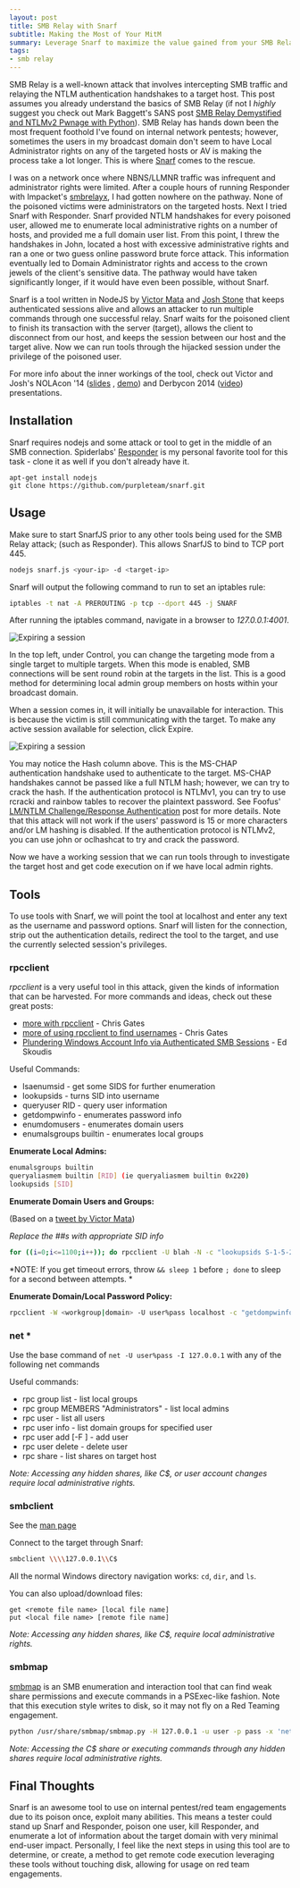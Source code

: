 ```yaml
---
layout: post
title: SMB Relay with Snarf
subtitle: Making the Most of Your MitM
summary: Leverage Snarf to maximize the value gained from your SMB Relaying, especially without Local Admin
tags:
- smb relay
---
```


SMB Relay is a well-known attack that involves intercepting SMB traffic and relaying the NTLM authentication handshakes to a target host. This post assumes you already understand the basics of SMB Relay (if not I *highly* suggest you check out Mark Baggett's SANS post [SMB Relay Demystified and NTLMv2 Pwnage with Python](https://pen-testing.sans.org/blog/2013/04/25/smb-relay-demystified-and-ntlmv2-pwnage-with-python)). SMB Relay has hands down been the most frequent foothold I've found on internal network pentests; however, sometimes the users in my broadcast domain don't seem to have Local Administrator rights on any of the targeted hosts or AV is making the process take a lot longer. This is where [Snarf](https://github.com/purpleteam/snarf) comes to the rescue.


I was on a network once where NBNS/LLMNR traffic was infrequent and administrator rights were limited. After a couple hours of running Responder with Impacket's [smbrelayx](https://github.com/CoreSecurity/impacket/blob/master/examples/smbrelayx.py), I had gotten nowhere on the pathway. None of the poisoned victims were administrators on the targeted hosts. Next I tried Snarf with Responder. Snarf provided NTLM handshakes for every poisoned user, allowed me to enumerate local administrative rights on a number of hosts, and provided me a full domain user list. From this point, I threw the handshakes in John, located a host with excessive administrative rights and ran a one or two guess online password brute force attack. This information eventually led to Domain Administrator rights and access to the crown jewels of the client's sensitive data. The pathway would have taken significantly longer, if it would have even been possible, without Snarf.


Snarf is a tool written in NodeJS by [Victor Mata](http://www.offense-in-depth.com/) and [Josh Stone](http://joshstone.us/) that keeps authenticated sessions alive and allows an attacker to run multiple commands through one successful relay. Snarf waits for the poisoned client to finish its transaction with the server (target), allows the client to disconnect from our host, and keeps the session between our host and the target alive. Now we can run tools through the hijacked session under the privilege of the poisoned user. 


For more info about the inner workings of the tool, check out Victor and Josh's NOLAcon '14 ([slides](http://www.josho.org/software/snarf-nolacon-presentation.pdf) , [demo](https://youtu.be/oBSrcrdRLyA)) and Derbycon 2014 ([video](https://youtu.be/X0S4Uuf3yUs)) presentations.
 

## Installation
Snarf requires nodejs and some attack or tool to get in the middle of an SMB connection. Spiderlabs' [Responder](https://github.com/SpiderLabs/Responder) is my personal favorite tool for this task - clone it as well if you don't already have it.

```plaintext
apt-get install nodejs
git clone https://github.com/purpleteam/snarf.git
```

## Usage
Make sure to start SnarfJS prior to any other tools being used for the SMB Relay attack; (such as Responder). This allows SnarfJS to bind to TCP port 445.

```bash
nodejs snarf.js <your-ip> -d <target-ip>
```

Snarf will output the following command to run to set an iptables rule:

```bash
iptables -t nat -A PREROUTING -p tcp --dport 445 -j SNARF
```

After running the iptables command, navigate in a browser to *127.0.0.1:4001*.

![Expiring a session](/assets/snarf/control.png)

In the top left, under Control, you can change the targeting mode from a single target to multiple targets. When this mode is enabled, SMB connections will be sent round robin at the targets in the list. This is a good method for determining local admin group members on hosts within your broadcast domain.

When a session comes in, it will initially be unavailable for interaction. This is because the victim is still communicating with the target. To make any active session available for selection, click Expire.

![Expiring a session](/assets/snarf/snarf-demo.gif)

You may notice the Hash column above. This is the MS-CHAP authentication handshake used to authenticate to the target. MS-CHAP handshakes cannot be passed like a full NTLM hash; however, we can try to crack the hash. If the authentication protocol is NTLMv1, you can try to use rcracki and rainbow tables to recover the plaintext password. See Foofus' [LM/NTLM Challenge/Response Authentication](http://h.foofus.net/?page_id=63) post for more details. Note that this attack will not work if the users' password is 15 or more characters and/or LM hashing is disabled. If the authentication protocol is NTLMv2, you can use john or oclhashcat to try and crack the password.


Now we have a working session that we can run tools through to investigate the target host and get code execution on if we have local admin rights.


## Tools

To use tools with Snarf, we will point the tool at localhost and enter any text as the username and password options. Snarf will listen for the connection, strip out the authentication details, redirect the tool to the target, and use the currently selected session's privileges. 

### rpcclient

*rpcclient* is a very useful tool in this attack, given the kinds of information that can be harvested. For more commands and ideas, check out these great posts:

* [more with rpcclient](http://carnal0wnage.attackresearch.com/2010/06/more-with-rpcclient.html) - Chris Gates
* [more of using rpcclient to find usernames](http://carnal0wnage.attackresearch.com/2007/08/more-of-using-rpcclient-to-find.html) - Chris Gates
* [Plundering Windows Account Info via Authenticated SMB Sessions](https://pen-testing.sans.org/blog/2013/07/24/plundering-windows-account-info-via-authenticated-smb-sessions) - Ed Skoudis

Useful Commands:

* lsaenumsid - get some SIDS for further enumeration
* lookupsids - turns SID into username
* queryuser RID - query user information
* getdompwinfo - enumerates password info
* enumdomusers - enumerates domain users
* enumalsgroups builtin - enumerates local groups 


**Enumerate Local Admins:**

```bash
enumalsgroups builtin
queryaliasmem builtin [RID] (ie queryaliasmem builtin 0x220)
lookupsids [SID]
```

**Enumerate Domain Users and Groups:**

(Based on a [tweet by Victor Mata](https://twitter.com/offenseindepth/status/551819778957266948))

*Replace the ##s with appropriate SID info*

```bash
for ((i=0;i<=1100;i++)); do rpcclient -U blah -N -c "lookupsids S-1-5-21-##-##-##-$i” 127.0.0.1 | tee -a domain-enum.txt; done
```

*NOTE: If you get timeout errors, throw `&& sleep 1` before `; done` to sleep for a second between attempts. *

**Enumerate Domain/Local Password Policy:**

```bash
rpcclient -W <workgroup|domain> -U user%pass localhost -c "getdompwinfo"
```

### net *

Use the base command of `net -U user%pass -I 127.0.0.1` with any of the following net commands

Useful commands:

* rpc group list - list local groups
* rpc group MEMBERS "Administrators" - list local admins 
* rpc user - list all users
* rpc user info <user> - list domain groups for specified user
* rpc user add <name> <password> [-F <user flags>] - add user
* rpc user delete <user> - delete user
* rpc share <host> - list shares on target host

*Note: Accessing any hidden shares, like C$, or user account changes require local administrative rights.*

### smbclient
See the [man page](https://www.samba.org/samba/docs/man/manpages/smbclient.1.html)

Connect to the target through Snarf:

```bash
smbclient \\\\127.0.0.1\\C$
```

All the normal Windows directory navigation works: `cd`, `dir`, and `ls`.

You can also upload/download files:


```plaintext
get <remote file name> [local file name]
put <local file name> [remote file name]
```

*Note: Accessing any hidden shares, like C$, require local administrative rights.*

### smbmap
[smbmap](https://github.com/ShawnDEvans/smbmap) is an SMB enumeration and interaction tool that can find weak share permissions and execute commands in a PSExec-like fashion. Note that this execution style writes to disk, so it may not fly on a Red Teaming engagement.

```bash
python /usr/share/smbmap/smbmap.py -H 127.0.0.1 -u user -p pass -x 'net group "domain admins" /domain'
```

*Note: Accessing the C$ share or executing commands through any hidden shares require local administrative rights.*

## Final Thoughts

Snarf is an awesome tool to use on internal pentest/red team engagements due to its poison once, exploit many abilities. This means a tester could stand up Snarf and Responder, poison one user, kill Responder, and enumerate a lot of information about the target domain with very minimal end-user impact. Personally, I feel like the next steps in using this tool are to determine, or create, a method to get remote code execution leveraging these tools without touching disk, allowing for usage on red team engagements.